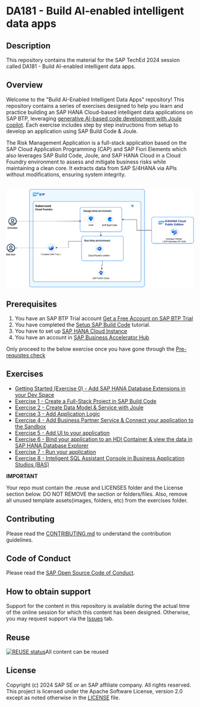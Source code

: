 # DA181 - Build AI-enabled intelligent data apps

## Description

This repository contains the material for the SAP TechEd 2024 session called DA181 - Build AI-enabled intelligent data apps.  

## Overview

Welcome to the "Build AI-Enabled Intelligent Data Apps" repository! This repository contains a series of exercises designed to help you learn and practice building an SAP HANA Cloud-based intelligent data applications on SAP BTP, leveraging [generative AI-based code development with Joule copilot](https://www.sap.com/products/technology-platform/developer-tools.html). Each exercise includes step by step instructions from setup to develop an application using SAP Build Code & Joule.

The Risk Management Application is a full-stack application based on the SAP Cloud Application Programming (CAP) and SAP Fiori Elements which also leverages SAP Build Code, Joule, and SAP HANA Cloud in a Cloud Foundry environment to assess and mitigate business risks while maintaining a clean core. It extracts data from SAP S/4HANA via APIs without modifications, ensuring system integrity.


<br>![](/images/ArchitectureDiagram.drawio.png)



## Prerequisites

1. You have an SAP BTP Trial account [Get a Free Account on SAP BTP Trial](https://developers.sap.com/tutorials/hcp-create-trial-account.html)
2. You have completed the [Setup SAP Build Code](https://developers.sap.com/tutorials/build-code-setup.html) tutorial.
3. You have to set up [SAP HANA Cloud Instance](https://developers.sap.com/tutorials/hana-cloud-deploying.html)
4. You have an account in [SAP Business Accelerator Hub](https://api.sap.com/)

Only proceed to the below exercise once you have gone through the [Pre-requistes check](/exercises/prerequistes/)

## Exercises

- [Getting Started (Exercise 0) - Add SAP HANA Database Extensions in your Dev Space](exercises/ex0/)
- [Exercise 1 - Create a Full-Stack Project in SAP Build Code](exercises/ex1/)
- [Exercise 2 - Create Data Model & Service with Joule](exercises/ex2/)
- [Exercise 3 - Add Application Logic](exercises/ex3/)
- [Exercise 4 - Add Business Partner Service & Connect your application to the Sandbox](exercises/ex4/)
- [Exercise 5 - Add UI to your application ](exercises/ex5/)
- [Exercise 6 - Bind your application to an HDI Container & view the data in SAP HANA Database Explorer ](exercises/ex6/)
- [Exercise 7 - Run your application  ](exercises/ex7/)
- [Exercise 8 - Inteligent SQL Assistant Console in Business Application Studios (BAS)  ](exercises/ex8/)

**IMPORTANT**

Your repo must contain the .reuse and LICENSES folder and the License section below. DO NOT REMOVE the section or folders/files. Also, remove all unused template assets(images, folders, etc) from the exercises folder. 

## Contributing
Please read the [CONTRIBUTING.md](./CONTRIBUTING.md) to understand the contribution guidelines.

## Code of Conduct
Please read the [SAP Open Source Code of Conduct](https://github.com/SAP-samples/.github/blob/main/CODE_OF_CONDUCT.md).

## How to obtain support

Support for the content in this repository is available during the actual time of the online session for which this content has been designed. Otherwise, you may request support via the [Issues](../../issues) tab.

## Reuse
[![REUSE status](https://api.reuse.software/badge/github.com/SAP-samples/teched2024-DA181)](https://api.reuse.software/info/github.com/SAP-samples/teched2024-DA181)All content can be reused


## License
Copyright (c) 2024 SAP SE or an SAP affiliate company. All rights reserved. This project is licensed under the Apache Software License, version 2.0 except as noted otherwise in the [LICENSE](LICENSES/Apache-2.0.txt) file.

